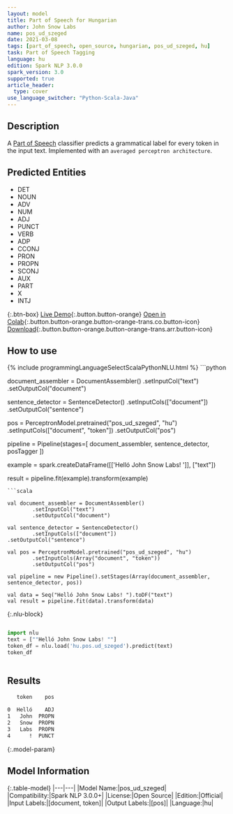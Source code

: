 ```yaml
---
layout: model
title: Part of Speech for Hungarian
author: John Snow Labs
name: pos_ud_szeged
date: 2021-03-08
tags: [part_of_speech, open_source, hungarian, pos_ud_szeged, hu]
task: Part of Speech Tagging
language: hu
edition: Spark NLP 3.0.0
spark_version: 3.0
supported: true
article_header:
  type: cover
use_language_switcher: "Python-Scala-Java"
---
```


## Description

A [Part of Speech](https://en.wikipedia.org/wiki/Part_of_speech) classifier predicts a grammatical label for every token in the input text. Implemented with an `averaged perceptron architecture`.

## Predicted Entities

- DET
- NOUN
- ADV
- NUM
- ADJ
- PUNCT
- VERB
- ADP
- CCONJ
- PRON
- PROPN
- SCONJ
- AUX
- PART
- X
- INTJ

{:.btn-box}
[Live Demo](https://demo.johnsnowlabs.com/public/GRAMMAR_EN/){:.button.button-orange}
[Open in Colab](https://colab.research.google.com/github/JohnSnowLabs/spark-nlp-workshop/blob/master/tutorials/Certification_Trainings/Healthcare/4.Clinical_DeIdentification.ipynb){:.button.button-orange.button-orange-trans.co.button-icon}
[Download](https://s3.amazonaws.com/auxdata.johnsnowlabs.com/public/models/pos_ud_szeged_hu_3.0.0_3.0_1615230358382.zip){:.button.button-orange.button-orange-trans.arr.button-icon}

## How to use



<div class="tabs-box" markdown="1">
{% include programmingLanguageSelectScalaPythonNLU.html %}
```python

document_assembler = DocumentAssembler()
  .setInputCol("text")
  .setOutputCol("document")

sentence_detector = SentenceDetector()
  .setInputCols(["document"])
  .setOutputCol("sentence")

pos = PerceptronModel.pretrained("pos_ud_szeged", "hu")
  .setInputCols(["document", "token"])
  .setOutputCol("pos")

pipeline = Pipeline(stages=[
  document_assembler,
  sentence_detector,
  posTagger
])

example = spark.createDataFrame([['Helló John Snow Labs! ']], ["text"])

result = pipeline.fit(example).transform(example)


```
```scala

val document_assembler = DocumentAssembler()
        .setInputCol("text")
        .setOutputCol("document")

val sentence_detector = SentenceDetector()
        .setInputCols(["document"])
.setOutputCol("sentence")

val pos = PerceptronModel.pretrained("pos_ud_szeged", "hu")
        .setInputCols(Array("document", "token"))
        .setOutputCol("pos")

val pipeline = new Pipeline().setStages(Array(document_assembler, sentence_detector, pos))

val data = Seq("Helló John Snow Labs! ").toDF("text")
val result = pipeline.fit(data).transform(data)

```

{:.nlu-block}
```python

import nlu
text = [""Helló John Snow Labs! ""]
token_df = nlu.load('hu.pos.ud_szeged').predict(text)
token_df
    
```
</div>

## Results

```bash
   token    pos
               
0  Helló    ADJ
1   John  PROPN
2   Snow  PROPN
3   Labs  PROPN
4      !  PUNCT
```

{:.model-param}
## Model Information

{:.table-model}
|---|---|
|Model Name:|pos_ud_szeged|
|Compatibility:|Spark NLP 3.0.0+|
|License:|Open Source|
|Edition:|Official|
|Input Labels:|[document, token]|
|Output Labels:|[pos]|
|Language:|hu|